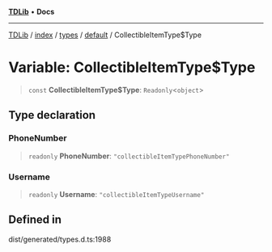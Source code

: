 [**TDLib**](../../../../../../README.md) • **Docs**

***

[TDLib](../../../../../../modules.md) / [index](../../../../../README.md) / [types](../../../README.md) / [default](../README.md) / CollectibleItemType$Type

# Variable: CollectibleItemType$Type

> `const` **CollectibleItemType$Type**: `Readonly`\<`object`\>

## Type declaration

### PhoneNumber

> `readonly` **PhoneNumber**: `"collectibleItemTypePhoneNumber"`

### Username

> `readonly` **Username**: `"collectibleItemTypeUsername"`

## Defined in

dist/generated/types.d.ts:1988
